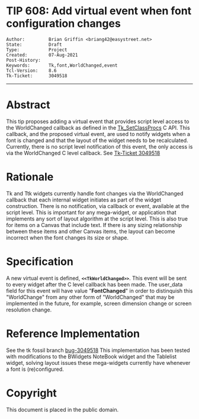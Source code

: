 # TIP 608: Add virtual event when font configuration changes
	Author:         Brian Griffin <briang42@easystreet.net>
	State:          Draft
	Type:           Project
	Created:        07-Aug-2021
	Post-History:   
	Keywords:       Tk,font,WorldChanged,event
	Tcl-Version:    8.6
	Tk-Ticket:      3049518
-----

# Abstract

This tip proposes adding a virtual event that provides script level
access to the WorldChanged callback as defined in the
[Tk_SetClassProcs](https://www.tcl.tk/man/tcl8.6/TkLib/SetClassProcs.html) C API.
This callback, and the proposed virtual
event, are used to notify widgets when a font is changed and that the
layout of the widget needs to be recalculated.  Currently, there is no
script level notification of this event, the only access is via the
WorldChanged C level callback.  See [Tk-Ticket 3049518](https://core.tcl-lang.org/tk/tktview/3049518fffffffffffffffffffffffffffffffff)

# Rationale

Tk and Ttk widgets currently handle font changes via the WorldChanged
callback that each internal widget initiates as part of the widget
construction.  There is no notification, via callback or event,
available at the script level.  This is important for any mega-widget,
or application that implements any sort of layout algorithm at the
script level.  This is also true for items on a Canvas that
include text.  If there is any sizing relationship between these items
and other Canvas items, the layout can become incorrect when the font changes
its size or shape.

# Specification

A new virtual event is defined, **`<<TkWorldChanged>>`**.  This event will
be sent to every widget after the C level callback has been made.  The
user_data field for this event will have value "**FontChanged**" in order
to distinquish this "WorldChange" from any other form of
"WorldChanged" that may be implemented in the future, for example, screen
dimension change or screen resolution change.

# Reference Implementation

See the tk fossil branch
[bug-3049518](https://core.tcl-lang.org/tk/timeline?r=bug-3049518&m&c=1e04d669539944b0)
This implementation has been tested with modifications to the BWidgets
NoteBook widget and the Tablelist widget, solving layout issues these
mega-widgets currently have whenever a font is (re)configured.

# Copyright

This document is placed in the public domain.

